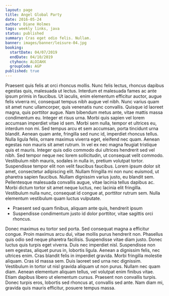 ```yaml
---
layout: page
title: Angel Global Party
date: 2016-05-24
author: Diane Holmes
tags: weekly links, java
status: published
summary: Cras eget odio felis. Nullam.
banner: images/banner/leisure-04.jpg
booking:
  startDate: 04/07/2019
  endDate: 04/10/2019
  ctyhocn: ALOIAHX
  groupCode: AGP
published: true
---
```

Praesent quis felis at orci rhoncus mollis. Nunc felis lectus, rhoncus dapibus egestas quis, malesuada ut lectus. Interdum et malesuada fames ac ante ipsum primis in faucibus. Ut iaculis, enim elementum efficitur auctor, augue felis viverra mi, consequat tempus nibh augue vel nibh. Nunc varius quam sit amet nunc ullamcorper, quis venenatis nunc convallis. Quisque id laoreet magna, quis porttitor augue. Nam bibendum metus ante, vitae mattis massa condimentum eu. Integer et risus urna. Morbi quis sapien vel lorem accumsan imperdiet vitae id sem. Morbi sem nulla, tempor et ultrices eu, interdum non mi. Sed tempus arcu et sem accumsan, porta tincidunt urna blandit. Aenean quam ante, fringilla sed nunc id, imperdiet rhoncus tellus. Nulla ligula felis, ornare maximus viverra eget, eleifend nec quam. Aenean egestas non mauris sit amet rutrum. In vel ex nec magna feugiat tristique quis et mauris.
Integer quis odio commodo dui ultrices hendrerit sed vel nibh. Sed tempor neque nec lorem sollicitudin, ut consequat velit commodo. Vestibulum nibh mauris, sodales in nulla in, pretium volutpat tortor. Suspendisse tempor elit non velit faucibus faucibus. Lorem ipsum dolor sit amet, consectetur adipiscing elit. Nullam fringilla mi non nunc euismod, ut pharetra sapien faucibus. Nullam dignissim varius justo, eu blandit sem. Pellentesque malesuada convallis augue, vitae lacinia tellus dapibus ac. Morbi dictum tortor sit amet neque luctus, nec lacinia elit fringilla. Vestibulum nulla nunc, consequat id congue at, porttitor rutrum sem. Nulla elementum vestibulum quam luctus vulputate.

* Praesent sed quam finibus, aliquam ante quis, hendrerit ipsum
* Suspendisse condimentum justo id dolor porttitor, vitae sagittis orci rhoncus.

Donec maximus eu tortor sed porta. Sed consequat magna a efficitur congue. Proin maximus arcu dui, vitae mollis purus hendrerit non. Phasellus quis odio sed neque pharetra facilisis. Suspendisse vitae diam justo. Donec luctus quis turpis eget viverra. Duis nec imperdiet nisl. Suspendisse non sem egestas, aliquet purus in, lobortis ligula. Aenean a dignissim felis, nec ultrices enim. Cras blandit felis in imperdiet gravida. Morbi fringilla molestie aliquam. Cras id massa sem. Duis laoreet sed urna nec dignissim.
Vestibulum in tortor ut nisl gravida aliquam ut non purus. Nullam nec quam diam. Aenean elementum aliquam tellus, vel volutpat enim finibus vitae. Etiam dapibus libero ut elementum cursus. Praesent non convallis turpis. Donec turpis eros, lobortis sed rhoncus at, convallis sed ante. Nam diam mi, gravida quis mauris efficitur, posuere tempus massa.
